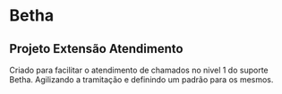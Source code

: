 # Betha

## Projeto Extensão Atendimento

Criado para facilitar o atendimento de chamados no nivel 1 do suporte Betha. Agilizando a tramitação e definindo um padrão para os mesmos. 
